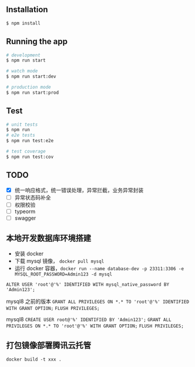 ## Installation

```bash
$ npm install
```

## Running the app

```bash
# development
$ npm run start

# watch mode
$ npm run start:dev

# production mode
$ npm run start:prod
```

## Test

```bash
# unit tests
$ npm run
# e2e tests
$ npm run test:e2e

# test coverage
$ npm run test:cov
```

## TODO

- [x] 统一响应格式，统一错误处理，异常拦截，业务异常封装
- [ ] 异常状态码补全
- [ ] 权限校验
- [ ] typeorm
- [ ] swagger

## 本地开发数据库环境搭建

- 安装 docker
- 下载 mysql 镜像， `docker pull mysql`
- 运行 docker 容器，`docker run --name database-dev -p 23311:3306 -e MYSQL_ROOT_PASSWORD=Admin123 -d mysql`

`ALTER USER 'root'@'%' IDENTIFIED WITH mysql_native_password BY 'Admin123';`

mysql8 之前的版本
`GRANT ALL PRIVILEGES ON *.* TO 'root'@'%' IDENTIFIED WITH GRANT OPTION;`
`FLUSH PRIVILEGES;`

mysql8
`CREATE USER root@'%' IDENTIFIED BY 'Admin123';`
`GRANT ALL PRIVILEGES ON *.* TO 'root'@'%' WITH GRANT OPTION;`
`FLUSH PRIVILEGES;`

## 打包镜像部署腾讯云托管

`docker build -t xxx .`
